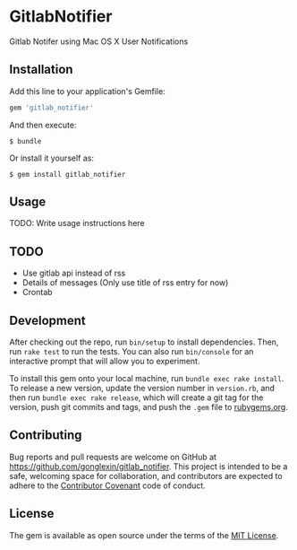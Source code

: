 # GitlabNotifier

Gitlab Notifer using Mac OS X User Notifications

## Installation

Add this line to your application's Gemfile:

```ruby
gem 'gitlab_notifier'
```

And then execute:

    $ bundle

Or install it yourself as:

    $ gem install gitlab_notifier

## Usage

TODO: Write usage instructions here

## TODO

* Use gitlab api instead of rss
* Details of messages (Only use title of rss entry for now)
* Crontab

## Development

After checking out the repo, run `bin/setup` to install dependencies. Then, run `rake test` to run the tests. You can also run `bin/console` for an interactive prompt that will allow you to experiment.

To install this gem onto your local machine, run `bundle exec rake install`. To release a new version, update the version number in `version.rb`, and then run `bundle exec rake release`, which will create a git tag for the version, push git commits and tags, and push the `.gem` file to [rubygems.org](https://rubygems.org).

## Contributing

Bug reports and pull requests are welcome on GitHub at https://github.com/gonglexin/gitlab_notifier. This project is intended to be a safe, welcoming space for collaboration, and contributors are expected to adhere to the [Contributor Covenant](contributor-covenant.org) code of conduct.


## License

The gem is available as open source under the terms of the [MIT License](http://opensource.org/licenses/MIT).

